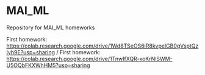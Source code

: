 # MAI_ML
Repository for MAI_ML homeworks

First homework: https://colab.research.google.com/drive/1Wd8TSeOS6iR8kvpelGB0gVsptQzIyh9E?usp=sharing /
First homework: https://colab.research.google.com/drive/1TnwIfXQR-xoKrNlSWM-U5OQbFKXWhHM5?usp=sharing
